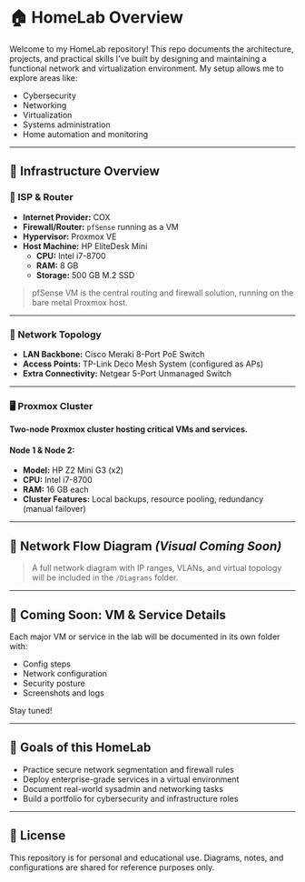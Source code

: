 # 🏠 HomeLab Overview

Welcome to my HomeLab repository! This repo documents the architecture, projects, and practical skills I've built by designing and maintaining a functional network and virtualization environment. My setup allows me to explore areas like:

- Cybersecurity
- Networking
- Virtualization
- Systems administration
- Home automation and monitoring

---

## 🧱 Infrastructure Overview

### 🔌 ISP & Router
- **Internet Provider:** COX
- **Firewall/Router:** `pfSense` running as a VM
- **Hypervisor:** Proxmox VE
- **Host Machine:** HP EliteDesk Mini
  - **CPU:** Intel i7-8700
  - **RAM:** 8 GB
  - **Storage:** 500 GB M.2 SSD

> pfSense VM is the central routing and firewall solution, running on the bare metal Proxmox host.

---

### 🔀 Network Topology

- **LAN Backbone:** Cisco Meraki 8-Port PoE Switch
- **Access Points:** TP-Link Deco Mesh System (configured as APs)
- **Extra Connectivity:** Netgear 5-Port Unmanaged Switch

---

### 🖥️ Proxmox Cluster

**Two-node Proxmox cluster hosting critical VMs and services.**

#### Node 1 & Node 2:
- **Model:** HP Z2 Mini G3 (x2)
- **CPU:** Intel i7-8700
- **RAM:** 16 GB each
- **Cluster Features:** Local backups, resource pooling, redundancy (manual failover)

---

## 📡 Network Flow Diagram *(Visual Coming Soon)*


> A full network diagram with IP ranges, VLANs, and virtual topology will be included in the `/Diagrams` folder.

---

## 🔧 Coming Soon: VM & Service Details

Each major VM or service in the lab will be documented in its own folder with:
- Config steps
- Network configuration
- Security posture
- Screenshots and logs

Stay tuned!

---

## 🧠 Goals of this HomeLab

- Practice secure network segmentation and firewall rules
- Deploy enterprise-grade services in a virtual environment
- Document real-world sysadmin and networking tasks
- Build a portfolio for cybersecurity and infrastructure roles

---

## 📜 License

This repository is for personal and educational use. Diagrams, notes, and configurations are shared for reference purposes only.


